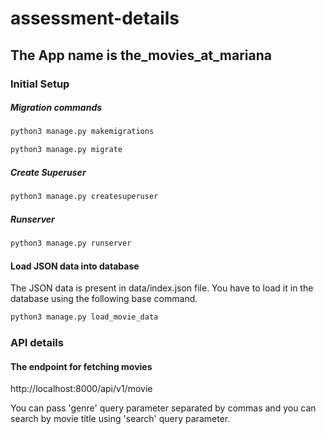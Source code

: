 # assessment-details

## The App name is the_movies_at_mariana

### Initial Setup

##### Migration commands

```bash
python3 manage.py makemigrations

python3 manage.py migrate

```

##### Create Superuser

```bash
python3 manage.py createsuperuser
```

##### Runserver

```bash
python3 manage.py runserver

```

#### Load JSON data into database

The JSON data is present in data/index.json file. You have to load it in the database using the following base command.

```bash
python3 manage.py load_movie_data

```

### API details

#### The endpoint for fetching movies

http://localhost:8000/api/v1/movie

You can pass 'genre' query parameter separated by commas and you can search by movie title using 'search' query parameter.
